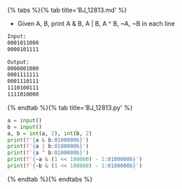 {% tabs %}{% tab title='BJ_12813.md' %}

* Given A, B, print A & B, A | B, A ^ B, ~A, ~B in each line

```txt
Input:
0001011000
0000101111

Output:
0000001000
0001111111
0001110111
1110100111
1111010000
```

{% endtab %}{% tab title='BJ_12813.py' %}

```py
a = input()
b = input()
a, b = int(a, 2), int(b, 2)
print(f'{a & b:0100000b}')
print(f'{a | b:0100000b}')
print(f'{a ^ b:0100000b}')
print(f'{~a & (1 << 100000) - 1:0100000b}')
print(f'{~b & (1 << 100000) - 1:0100000b}')
```

{% endtab %}{% endtabs %}
